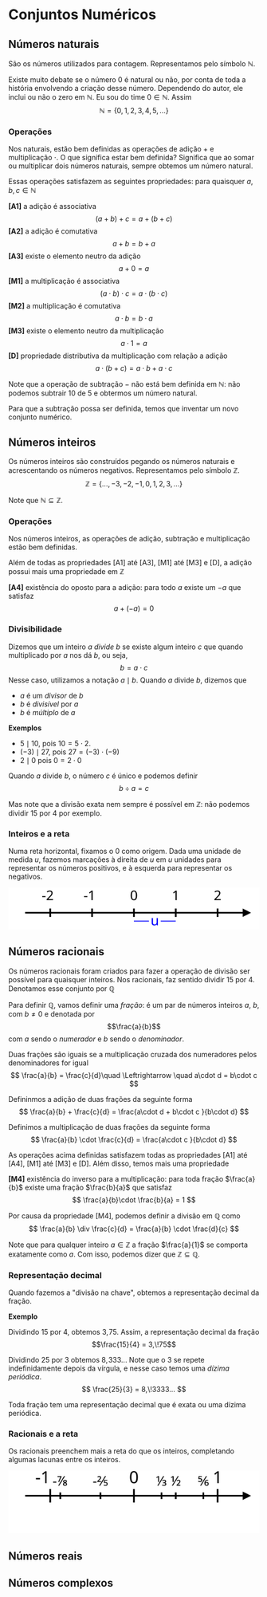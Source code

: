 # Conjuntos Numéricos

## Números naturais

São os números utilizados para contagem. Representamos pelo símbolo $\mathbb{N}$. 

Existe muito debate se o número $0$ é natural ou não, por conta de toda a história envolvendo a criação desse número. Dependendo do autor, ele inclui ou não o zero em $\mathbb{N}$.
Eu sou do time $0\in\mathbb{N}$. Assim
$$
\mathbb{N} = \{0,1,2,3,4,5,\ldots\}
$$

### Operações

Nos naturais, estão bem definidas as operações de adição $+$ e multiplicação $\cdot$. O que significa estar bem definida? Significa que ao somar ou multiplicar dois números naturais, sempre obtemos um número natural. 

Essas operações satisfazem as seguintes propriedades: para quaisquer $a,b,c\in\mathbb{N}$

**[A1]** a adição é associativa
$$
(a+b) + c = a + (b+c)
$$
**[A2]** a adição é comutativa
$$
a+b = b+a
$$
**[A3]** existe o elemento neutro da adição
$$
a + 0 = a
$$
**[M1]** a multiplicação é associativa
$$
(a\cdot b)\cdot c = a\cdot (b\cdot c)
$$
**[M2]** a multiplicação é comutativa
$$
a\cdot b = b\cdot a
$$
**[M3]** existe o elemento neutro da multiplicação
$$
a\cdot 1 = a
$$
**[D]** propriedade distributiva da multiplicação com relação a adição
$$
a\cdot (b+c) = a\cdot b + a\cdot c
$$


Note que a operação de subtração $-$ não está bem definida em $\mathbb{N}$: não podemos subtrair 10 de 5 e obtermos um número natural. 

Para que a subtração possa ser definida, temos que inventar um novo conjunto numérico.

## Números inteiros

Os números inteiros são construídos pegando os números naturais e acrescentando os números negativos. Representamos pelo símbolo $\mathbb{Z}$.
$$
\mathbb{Z} = \{ \ldots, -3,-2,-1,0,1,2,3,\ldots\}
$$

Note que $\mathbb{N}\subseteq\mathbb{Z}$.
### Operações

Nos números inteiros, as operações de adição, subtração e multiplicação estão bem definidas. 

Além de todas as propriedades [A1] até [A3], [M1] até [M3] e [D], a adição possui mais uma propriedade em $\mathbb{Z}$

**[A4]** existência do oposto para a adição: para todo $a$ existe um $-a$ que satisfaz
$$
a + (-a) = 0
$$

### Divisibilidade

Dizemos que um inteiro $a$ _divide_ $b$ se existe algum inteiro $c$ que quando multiplicado por $a$ nos dá $b$, ou seja,
$$
b = a\cdot c
$$
Nesse caso, utilizamos a notação $a\mid b$. Quando $a$ divide $b$, dizemos que 
- $a$ é um _divisor_ de $b$
- $b$ é _divisível_ por $a$
- $b$ é _múltiplo_ de $a$


**Exemplos**
- $5 \mid 10$, pois $10 = 5\cdot 2$.
- $(-3) \mid 27$, pois $27 = (-3)\cdot (-9)$
- $2\mid 0$ pois $0 = 2\cdot 0$

Quando $a$ divide $b$, o número $c$ é único e podemos definir 
$$
b\div a = c
$$

Mas note que a divisão exata nem sempre é possível em $\mathbb{Z}$: não podemos dividir $15$ por $4$ por exemplo. 

### Inteiros e a reta

Numa reta horizontal, fixamos o $0$ como origem. Dada uma unidade de medida $u$, fazemos marcações à direita de $u$ em $u$ unidades para representar os números positivos, e à esquerda para representar os negativos.

![A reta dos inteiros](./img/aula03-img01.svg)

## Números racionais

Os números racionais foram criados para fazer a operação de divisão ser possível para quaisquer inteiros. Nos racionais, faz sentido dividir $15$ por $4$. Denotamos esse conjunto por $\mathbb{Q}$

Para definir $\mathbb{Q}$, vamos definir uma _fração_: é um par de números inteiros $a$, $b$, com $b\neq 0$ e denotada por $$\frac{a}{b}$$
com $a$ sendo o _numerador_ e $b$ sendo o _denominador_. 

Duas frações são iguais se a multiplicação cruzada dos numeradores pelos denominadores for igual
$$
\frac{a}{b} = \frac{c}{d}\quad \Leftrightarrow \quad a\cdot d = b\cdot c
$$

Defininmos a adição de duas frações da seguinte forma
$$
\frac{a}{b} + \frac{c}{d} = \frac{a\cdot d + b\cdot c }{b\cdot d}
$$

Definimos a multiplicação de duas frações da seguinte forma
$$
\frac{a}{b} \cdot  \frac{c}{d} = \frac{a\cdot c }{b\cdot d}
$$

As operações acima definidas satisfazem todas as propriedades [A1] até [A4], [M1] até [M3] e [D]. Além disso, temos mais uma propriedade 

**[M4]** existência do inverso para a multiplicação: para toda fração $\frac{a}{b}$ existe uma fração $\frac{b}{a}$ que satisfaz
$$
\frac{a}{b}\cdot \frac{b}{a} = 1
$$

Por causa da propriedade [M4], podemos definir a divisão em $\mathbb{Q}$ como
$$
\frac{a}{b} \div \frac{c}{d} = \frac{a}{b} \cdot  \frac{d}{c} 
$$

Note que para qualquer inteiro $a\in\mathbb{Z}$ a fração $\frac{a}{1}$ se comporta exatamente como $a$. Com isso, podemos dizer que $\mathbb{Z}\subseteq\mathbb{Q}$.

### Representação decimal

Quando fazemos a "divisão na chave", obtemos a representação decimal da fração.

**Exemplo**

Dividindo $15$ por $4$, obtemos $3,\!75$. Assim, a representação decimal da fração $$\frac{15}{4} = 3,\!75$$ 

Dividindo $25$ por $3$ obtemos $8,\!333..$. Note que o $3$ se repete indefinidamente depois da vírgula, e nesse caso temos uma _dízima periódica_. 
$$
\frac{25}{3} = 8,\!3333...
$$

Toda fração tem uma representação decimal que é exata ou uma dízima periódica.

### Racionais e a reta

Os racionais preenchem mais a reta do que os inteiros, completando algumas lacunas entre os inteiros.

![Reta com os racionais](./img/aula03-img02.svg)

## Números reais

## Números complexos
